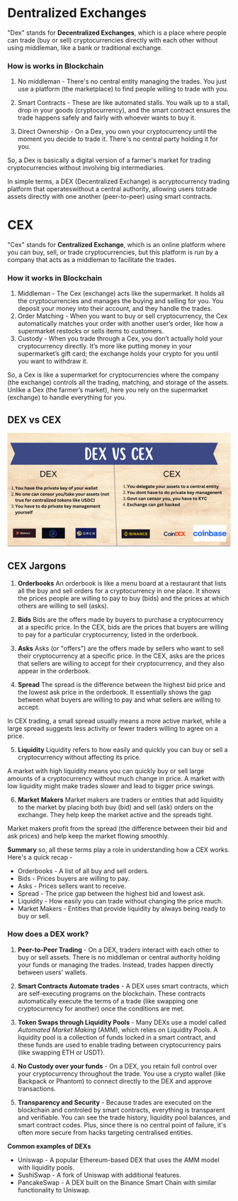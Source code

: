 # Dentralized Exchanges
"Dex" stands for **Decentralized Exchanges**, which is a place where people can trade (buy or sell) cryptocurrencies directly with each other without using middleman, like a bank or traditional exchange.

### How is works in Blockchain
1. No middleman - There's no central entity managing the trades. You just use a platform (the marketplace) to find people willing to trade with you.

2. Smart Contracts - These are like automated stalls. You walk up to a stall, drop in your goods (cryptocurrency), and the smart contract ensures the trade happens safely and fairly with whoever wants to buy it. 

3. Direct Ownership - On a Dex, you own your cryptocurrency until the moment you decide to trade it. There's no central party holding it for you.

So, a Dex is basically a digital version of a farmer's market for trading cryptocurrencies without involving big intermediaries.

In simple terms, a DEX (Decentralized Exchange) is acryptocurrency trading platform that operateswithout a central authority, allowing users totrade assets directly with one another (peer-to-peer) using smart contracts.

# CEX
"Cex" stands for **Centralized Exchange**, which is an online platform where you can buy, sell, or trade cryptocurrencies, but this platform is run by a company that acts as a middleman to facilitate the trades.

### How it works in Blockchain
1. Middleman - The Cex (exchange) acts like the supermarket. It holds all the cryptocurrencies and manages the buying and selling for you. You deposit your money into their account, and they handle the trades.
2. Order Matching - When you want to buy or sell cryptocurrency, the Cex automatically matches your order with another user’s order, like how a supermarket restocks or sells items to customers.
3. Custody - When you trade through a Cex, you don’t actually hold your cryptocurrency directly. It’s more like putting money in your supermarket’s gift card; the exchange holds your crypto for you until you want to withdraw it.

So, a Cex is like a supermarket for cryptocurrencies where the company (the exchange) controls all the trading, matching, and storage of the assets. Unlike a Dex (the farmer’s market), here you rely on the supermarket (exchange) to handle everything for you.

## DEX vs CEX
![image01](./images/DEXvsCEX.webp)

## CEX Jargons
1. **Orderbooks**
An orderbook is like a menu board at a restaurant that lists all the buy and sell orders for a cryptocurrency in one place. It shows the prices people are willing to pay to buy (bids) and the prices at which others are willing to sell (asks).

2. **Bids**
Bids are the offers made by buyers to purchase a cryptocurrency at a specific price. 
In the CEX, bids are the prices that buyers are willing to pay for a particular cryptocurrency, listed in the orderbook.

3. **Asks**
Asks (or "offers") are the offers made by sellers who want to sell their cryptocurrency at a specific price.
In the CEX, asks are the prices that sellers are willing to accept for their cryptocurrency, and they also appear in the orderbook.

4. **Spread**
The spread is the difference between the highest bid price and the lowest ask price in the orderbook. It essentially shows the gap between what buyers are willing to pay and what sellers are willing to accept.

In CEX trading, a small spread usually means a more active market, while a large spread suggests less activity or fewer traders willing to agree on a price.

5. **Liquidity**
Liquidity refers to how easily and quickly you can buy or sell a cryptocurrency without affecting its price.

A market with high liquidity means you can quickly buy or sell large amounts of a cryptocurrency without much change in price. A market with low liquidity might make trades slower and lead to bigger price swings.

6. **Market Makers**
Market makers are traders or entities that add liquidity to the market by placing both buy (bid) and sell (ask) orders on the exchange. They help keep the market active and the spreads tight.

Market makers profit from the spread (the difference between their bid and ask prices) and help keep the market flowing smoothly.

**Summary**
so, all these terms play a role in understanding how a CEX works. Here's a quick recap -
- Orderbooks - A list of all buy and sell orders.
- Bids - Prices buyers are willing to pay.
- Asks - Prices sellers want to receive.
- Spread - The price gap between the highest bid and lowest ask.
- Liquidity - How easily you can trade without changing the price much.
- Market Makers - Entities that provide liquidity by always being ready to buy or sell.

### How does a DEX work?
1. **Peer-to-Peer Trading** - On a DEX, traders interact with each other to buy or sell assets. There is no middleman or central authority holding your funds or managing the trades. Instead, trades happen directly between users' wallets.

2. **Smart Contracts Automate trades** - A DEX uses smart contracts, which are self-executing programs on the blockchain. These contracts automatically execute the terms of a trade (like swapping one cryptocurrency for another) once the conditions are met.

3. **Token Swaps through Liquidity Pools** - Many DEXs use a model called *Automated Market Making* (AMM), which relies on Liquidity Pools. A liquidity pool is a collection of funds locked in a smart contract, and these funds are used to enable trading between cryptocurrency pairs (like swapping ETH or USDT).

4. **No Custody over your funds** - On a DEX, you retain full control over your cryptocurrency throughout the trade. You use a crypto wallet (like Backpack or Phantom) to connect directly to the DEX and approve transactions.

5. **Transparency and Security** - Because trades are executed on the blockchain and controled by smart contracts, everything is transparent and verifiable. You can see the trade history, liquidity pool balances, and smart contract codes. Plus, since there is no central point of failure, it's often more secure from hacks targeting centralised entities. 

**Common examples of DEXs**
- Uniswap - A popular Ethereum-based DEX that uses the AMM model with liquidity pools.
- SushiSwap - A fork of Uniswap with additional features.
- PancakeSwap - A DEX built on the Binance Smart Chain with similar functionality to Uniswap.